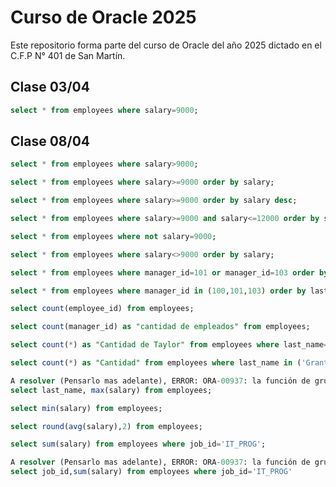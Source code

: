 # Curso de Oracle 2025

Este repositorio forma parte del curso de Oracle del año 2025 dictado en el C.F.P N° 401 de San Martín.

## Clase 03/04

```sql
select * from employees where salary=9000;
```
## Clase 08/04

```sql
select * from employees where salary>9000;
```

```sql
select * from employees where salary>=9000 order by salary;
```

```sql
select * from employees where salary>=9000 order by salary desc;
```

```sql
select * from employees where salary>=9000 and salary<=12000 order by salary;
```


```sql
select * from employees where not salary=9000;
```

```sql
select * from employees where salary<>9000 order by salary;
```

```sql
select * from employees where manager_id=101 or manager_id=103 order by last_name;
```

```sql
select * from employees where manager_id in (100,101,103) order by last_name;
```

```sql
select count(employee_id) from employees;
```

```sql
select count(manager_id) as "cantidad de empleados" from employees;
```

```sql
select count(*) as "Cantidad de Taylor" from employees where last_name='Taylor';
```

```sql
select count(*) as "Cantidad" from employees where last_name in ('Grant','Williams','Smith','Jeffs');
```

```sql
A resolver (Pensarlo mas adelante), ERROR: ORA-00937: la función de grupo no es de grupo único
select last_name, max(salary) from employees;
```

```sql
select min(salary) from employees;
```

```sql
select round(avg(salary),2) from employees;
```

```sql
select sum(salary) from employees where job_id='IT_PROG';
```

```sql
A resolver (Pensarlo mas adelante), ERROR: ORA-00937: la función de grupo no es de grupo único
select job_id,sum(salary) from employees where job_id='IT_PROG'
```
